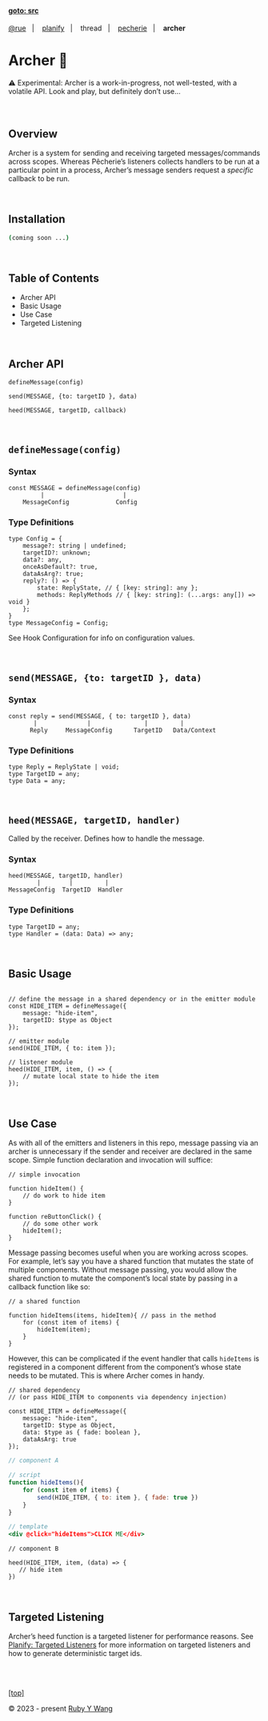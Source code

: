 #### [goto: src](https://github.com/ruby-cube/rue/tree/main/packages/archer)
[@rue](https://github.com/ruby-cube/rue)  &nbsp;&nbsp;|&nbsp; &nbsp;  [planify](https://github.com/ruby-cube/rue/tree/main/packages/planify#goto-src)  &nbsp;&nbsp;|&nbsp; &nbsp; thread  &nbsp;&nbsp;|&nbsp; &nbsp; [pecherie](https://github.com/ruby-cube/rue/tree/main/packages/pecherie#goto-src)  &nbsp;&nbsp;|&nbsp; &nbsp; **archer**
# Archer 🏹

<aside>
⚠️ Experimental: Archer is a work-in-progress, not well-tested, with a volatile API. Look and play, but definitely don’t use…
</aside>
</br>
</br>

## Overview

Archer is a system for sending and receiving targeted messages/commands across scopes. Whereas Pêcherie’s listeners collects handlers to be run at a particular point in a process, Archer’s message senders request a *specific* callback to be run. 

<br/>

## Installation

```bash
(coming soon ...)
```
</br>

## Table of Contents

- Archer API
- Basic Usage
- Use Case
- Targeted Listening
</br>

## Archer API

`defineMessage(config)` 

`send(MESSAGE, {to: targetID }, data)` 

`heed(MESSAGE, targetID, callback)`

</br>

## `defineMessage(config)`

### Syntax

```tsx
const MESSAGE = defineMessage(config)
         |                      |
    MessageConfig             Config
```

### Type Definitions

```tsx
type Config = {
    message?: string | undefined;
    targetID?: unknown;
    data?: any, 
    onceAsDefault?: true, 
    dataAsArg?: true;
    reply?: () => { 
        state: ReplyState, // { [key: string]: any };
        methods: ReplyMethods // { [key: string]: (...args: any[]) => void } 
    };
}
type MessageConfig = Config;
```

See Hook Configuration for info on configuration values.

</br>

## `send(MESSAGE, {to: targetID }, data)`

### Syntax

```tsx
const reply = send(MESSAGE, { to: targetID }, data)
       |              |               |         |
      Reply     MessageConfig      TargetID   Data/Context
```

### Type Definitions

```tsx
type Reply = ReplyState | void;
type TargetID = any;
type Data = any;
```
</br>

## `heed(MESSAGE, targetID, handler)`

 Called by the receiver. Defines how to handle the message.

### Syntax

```tsx
heed(MESSAGE, targetID, handler)
        |        |         |
MessageConfig  TargetID  Handler
```

### Type Definitions

```tsx
type TargetID = any;
type Handler = (data: Data) => any;
```
</br>

## Basic Usage

```tsx

// define the message in a shared dependency or in the emitter module
const HIDE_ITEM = defineMessage({
    message: "hide-item",
    targetID: $type as Object 
});

// emitter module
send(HIDE_ITEM, { to: item });
```

```tsx
// listener module
heed(HIDE_ITEM, item, () => {
    // mutate local state to hide the item
});
```
</br>

## Use Case

As with all of the emitters and listeners in this repo, message passing via an archer is unnecessary if the sender and receiver are declared in the same scope. Simple function declaration and invocation will suffice:

```tsx
// simple invocation

function hideItem() {
    // do work to hide item
}

function reButtonClick() {
    // do some other work
    hideItem();
}
```

Message passing becomes useful when you are working across scopes. For example, let’s say you have a shared function that mutates the state of multiple components. Without message passing, you would allow the shared function to mutate the component’s local state by passing in a callback function like so:

```tsx
// a shared function

function hideItems(items, hideItem){ // pass in the method
    for (const item of items) {
        hideItem(item);
    }
}
```

However, this can be complicated if the event handler that calls `hideItems` is registered in a component different from the component’s whose state needs to be mutated. This is where Archer comes in handy.

```tsx
// shared dependency 
// (or pass HIDE_ITEM to components via dependency injection)

const HIDE_ITEM = defineMessage({
    message: "hide-item",
    targetID: $type as Object,
    data: $type as { fade: boolean },
    dataAsArg: true
});
```

```jsx
// component A

// script
function hideItems(){
    for (const item of items) {
        send(HIDE_ITEM, { to: item }, { fade: true })
    }
}

// template
<div @click="hideItems">CLICK ME</div>

```

```tsx
// component B

heed(HIDE_ITEM, item, (data) => {
   // hide item
})

```
</br>

## Targeted Listening

Archer’s heed function is a targeted listener for performance reasons. See [Planify: Targeted Listeners](https://www.notion.so/Planify-8394600940b34c8ca76c4eca84eb5496) for more information on targeted listeners and how to generate deterministic target ids.

<br/>
<br/>

[[top]](https://github.com/ruby-cube/rue/tree/main/packages/planify#goto-src)

© 2023 - present [Ruby Y Wang](https://github.com/ruby-cube)